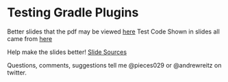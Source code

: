 # Testing Gradle Plugins

Better slides that the pdf may be viewed [here](https://andrewreitz.github.io/gr8conf-us-testing-gradle-plugins/#/)
Test Code Shown in slides all came from [here](https://github.com/groovy/groovy-android-gradle-plugin)

Help make the slides better!
[Slide Sources](https://github.com/pieces029/gr8conf-us-testing-gradle-plugins)

Questions, comments, suggestions tell me @pieces029 or @andrewreitz on twitter.
